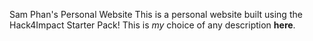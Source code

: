 Sam Phan's Personal Website
This is a personal website built using the Hack4Impact Starter Pack!
This is *my* choice of any description **here**.